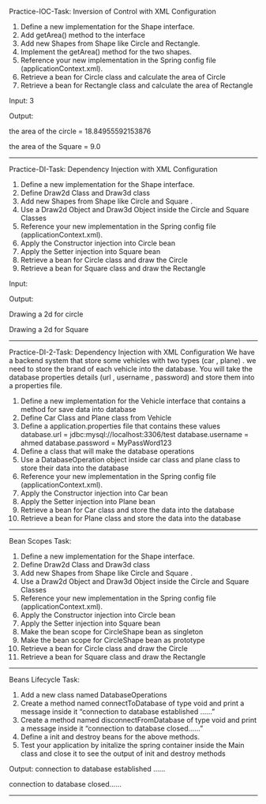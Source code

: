 Practice-IOC-Task: Inversion of Control with XML Configuration   
1) Define a new implementation for the Shape interface.
2) Add getArea() method to the interface
3) Add new Shapes from Shape like Circle and Rectangle.
4) Implement the getArea() method for the two shapes.
5) Reference your new implementation in the Spring config file (applicationContext.xml).
6) Retrieve a bean for Circle class and calculate the area of Circle
7) Retrieve a bean for Rectangle class and calculate the area of Rectangle
   
Input:
  3
  
Output:

  the area of the circle = 18.84955592153876
  
  the area of the Square = 9.0

********************************************************************************************************************************************************************************************************************

Practice-DI-Task: Dependency Injection with XML Configuration
1) Define a new implementation for the Shape interface.
2) Define Draw2d Class and Draw3d class
3) Add new Shapes from Shape like Circle and Square .
4) Use a Draw2d Object and Draw3d Object inside the Circle and Square Classes
5) Reference your new implementation in the Spring config file (applicationContext.xml).
6) Apply the Constructor injection into Circle bean
7) Apply the Setter injection into Square bean
8) Retrieve a bean for Circle class and draw the Circle
9) Retrieve a bean for Square class and draw the Rectangle
    
Input:

Output:

  Drawing a 2d for circle
  
  Drawing a 2d for Square

********************************************************************************************************************************************************************************************************************

Practice-DI-2-Task: Dependency Injection with XML Configuration
We have a backend system that store some vehicles with two types (car , plane) . we need to store the brand of each vehicle into the database.  You will take the database properties details (url , username , password) and store them into a properties file.
1) Define a new implementation for the Vehicle interface that contains a method for save data into database
2) Define Car Class and Plane class from Vehicle
3) Define a application.properties file that contains these values
   database.url = jdbc:mysql://localhost:3306/test
   database.username = ahmed
   database.password = MyPassWord123
4) Define a class that will make the database operations
5) Use a DatabaseOperation object inside car class and plane class to store their data into the database
6) Reference your new implementation in the Spring config file (applicationContext.xml).
7) Apply the Constructor injection into Car bean
8) Apply the Setter injection into Plane bean
9) Retrieve a bean for Car class and store the data into the database
10) Retrieve a bean for Plane class and store the data into the database

********************************************************************************************************************************************************************************************************************

Bean Scopes Task:
1) Define a new implementation for the Shape interface.
2) Define Draw2d Class and Draw3d class
3) Add new Shapes from Shape like Circle and Square .
4) Use a Draw2d Object and Draw3d Object inside the Circle and Square Classes
5) Reference your new implementation in the Spring config file (applicationContext.xml).
6) Apply the Constructor injection into Circle bean
7) Apply the Setter injection into Square bean
8) Make the bean scope for CircleShape bean as singleton
9) Make the bean scope for CircleShape bean as prototype
10) Retrieve a bean for Circle class and draw the Circle
11) Retrieve a bean for Square class and draw the Rectangle

********************************************************************************************************************************************************************************************************************

Beans Lifecycle Task:

1) Add a new class named DatabaseOperations
2) Create a method named connectToDatabase of type void and print a message inside it “connection to database established ……”
3) Create a method named disconnectFromDatabase of type void and print a message inside it “connection to database closed……”
4) Define a init and destroy beans for the above methods.
5) Test your application by initalize the spring container inside the Main class and close it to see the output of init and destroy methods

Output:
connection to database established ……

connection to database closed……

********************************************************************************************************************************************************************************************************************


